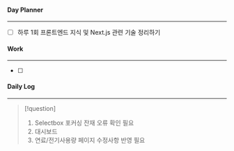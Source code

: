 
#### Day Planner
---
- [ ] 하루 1회 프론트엔드 지식 및 Next.js 관련 기술 정리하기


#### Work
---
- [ ] 


#### Daily Log
---
> [!question]
> 1. Selectbox 포커싱 잔재 오류 확인 필요
> 2. 대시보드
> 3. 연료/전기사용량 페이지 수정사항 반영 필요


